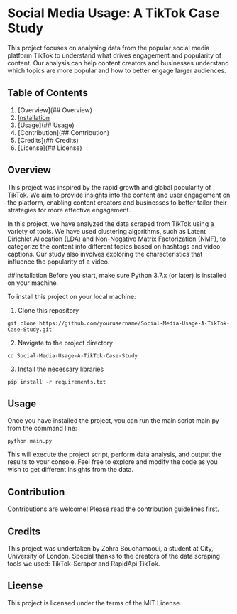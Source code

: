 # Social Media Usage: A TikTok Case Study

This project focuses on analysing data from the popular social media platform TikTok to understand what drives engagement and popularity of content. Our analysis can help content creators and businesses understand which topics are more popular and how to better engage larger audiences.

## Table of Contents
1. [Overview](## Overview)
2. [Installation](##Installation)
3. [Usage](## Usage)
4. [Contribution](## Contribution)
5. [Credits](## Credits)
6. [License](## License)

## Overview
This project was inspired by the rapid growth and global popularity of TikTok. We aim to provide insights into the content and user engagement on the platform, enabling content creators and businesses to better tailor their strategies for more effective engagement.

In this project, we have analyzed the data scraped from TikTok using a variety of tools. We have used clustering algorithms, such as Latent Dirichlet Allocation (LDA) and Non-Negative Matrix Factorization (NMF), to categorize the content into different topics based on hashtags and video captions. Our study also involves exploring the characteristics that influence the popularity of a video.

##Installation
Before you start, make sure Python 3.7.x (or later) is installed on your machine.

To install this project on your local machine:

1. Clone this repository

`git clone https://github.com/yourusername/Social-Media-Usage-A-TikTok-Case-Study.git`

2. Navigate to the project directory

`cd Social-Media-Usage-A-TikTok-Case-Study`

3. Install the necessary libraries

`pip install -r requirements.txt`

## Usage
Once you have installed the project, you can run the main script main.py from the command line:

`python main.py`

This will execute the project script, perform data analysis, and output the results to your console. Feel free to explore and modify the code as you wish to get different insights from the data.

## Contribution
Contributions are welcome! Please read the contribution guidelines first.

## Credits
This project was undertaken by Zohra Bouchamaoui, a student at City, University of London.
Special thanks to the creators of the data scraping tools we used: TikTok-Scraper and RapidApi TikTok.

## License
This project is licensed under the terms of the MIT License.
